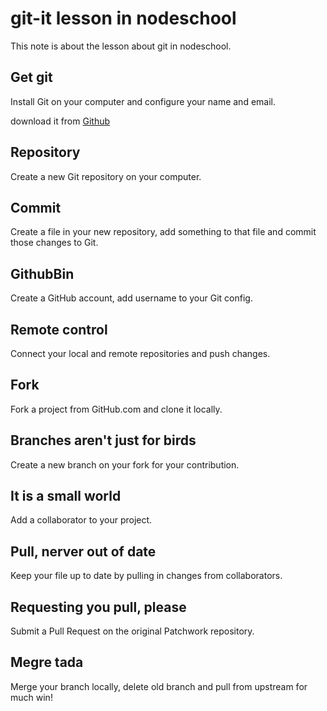 # git-it lesson in nodeschool


This note is about the lesson about git in nodeschool.


## Get git

Install Git on your computer and configure your name and email.

download it from [Github](https://desktop.github.com)
	
## Repository

Create a new Git repository on your computer.

## Commit
Create a file in your new repository, add something to that file and commit those changes to Git.

## GithubBin
Create a GitHub account, add username to your Git config.

## Remote control
Connect your local and remote repositories and push changes.

## Fork 
Fork a project from GitHub.com and clone it locally.
  
## Branches aren't just for birds
Create a new branch on your fork for your contribution.

## It is a small world
Add a collaborator to your project.

## Pull, nerver out of date
Keep your file up to date by pulling in changes from collaborators.

## Requesting you pull, please
Submit a Pull Request on the original Patchwork repository.

## Megre tada
Merge your branch locally, delete old branch and pull  from upstream for much win!
 

